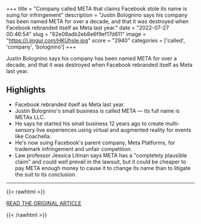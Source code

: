 +++
title = "Company called META that claims Facebook stole its name is suing for infringement"
description = "Justin Bolognino says his company has been named META for over a decade, and that it was destroyed when Facebook rebranded itself as Meta last year."
date = "2022-07-27 00:46:54"
slug = "62e08adb2eb8e6f9ef17d611"
image = "https://i.imgur.com/HKUhsIe.jpg"
score = "2940"
categories = ['called', 'company', 'bolognino']
+++

Justin Bolognino says his company has been named META for over a decade, and that it was destroyed when Facebook rebranded itself as Meta last year.

## Highlights

- Facebook rebranded itself as Meta last year.
- Justin Bolognino's small business is called META — its full name is METAx LLC.
- He says he started his small business 12 years ago to create multi-sensory live experiences using virtual and augmented reality for events like Coachella.
- He's now suing Facebook's parent company, Meta Platforms, for trademark infringement and unfair competition.
- Law professor Jessica Litman says META has a "completely plausible claim" and could well prevail in the lawsuit, but it could be cheaper to pay META enough money to cause it to change its name than to litigate the suit to its conclusion.

---

{{< rawhtml >}}
  <p class="article-category">
    <a target="_blank" href="https://www.cnbc.com/2022/07/25/company-called-meta-claims-facebook-stole-its-name-and-is-suing.html">READ THE ORIGINAL ARTICLE</a>
  </p>
{{< /rawhtml >}}
